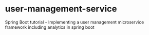 # user-management-service
Spring Boot tutorial - Implementing a user management microservice framework including analytics in spring boot
